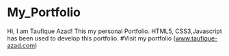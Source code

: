 # My_Portfolio

Hi, I am Taufique Azad! This my personal Portfolio.
HTML5, CSS3,Javascript has been used to develop this portfolio.
#Visit my portfolio (www.taufique-azad.com)


